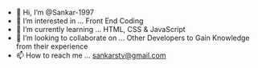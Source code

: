 - 👋 Hi, I’m @Sankar-1997
- 👀 I’m interested in ... Front End Coding
- 🌱 I’m currently learning ... HTML, CSS & JavaScript
- 💞️ I’m looking to collaborate on ... Other Developers to Gain Knowledge from their experience
- 📫 How to reach me ... sankarstv@gmail.com

<!---
Sankar-1997/Sankar-1997 is a ✨ special ✨ repository because its `README.md` (this file) appears on your GitHub profile.
You can click the Preview link to take a look at your changes.
--->
